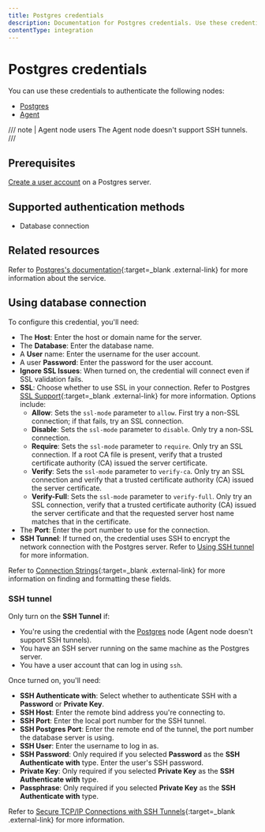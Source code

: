 ```yaml
---
title: Postgres credentials
description: Documentation for Postgres credentials. Use these credentials to authenticate Postgres in n8n, a workflow automation platform.
contentType: integration
---
```


# Postgres credentials

You can use these credentials to authenticate the following nodes:

- [Postgres](/integrations/builtin/app-nodes/n8n-nodes-base.postgres/)
- [Agent](/integrations/builtin/cluster-nodes/root-nodes/n8n-nodes-langchain.agent)

/// note | Agent node users
The Agent node doesn't support SSH tunnels.
///

## Prerequisites

[Create a user account](https://www.postgresql.org/docs/current/sql-createuser.html) on a Postgres server. 

## Supported authentication methods

- Database connection

## Related resources

Refer to [Postgres's documentation](https://www.postgresql.org/docs/16/index.html){:target=_blank .external-link} for more information about the service.

## Using database connection

To configure this credential, you'll need:

- The **Host**: Enter the host or domain name for the server.
- The **Database**: Enter the database name.
- A **User** name: Enter the username for the user account.
- A user **Password**: Enter the password for the user account.
- **Ignore SSL Issues**: When turned on, the credential will connect even if SSL validation fails.
- **SSL**: Choose whether to use SSL in your connection. Refer to Postgres [SSL Support](https://www.postgresql.org/docs/16/libpq-ssl.html){:target=_blank .external-link} for more information. Options include:
    - **Allow**: Sets the `ssl-mode` parameter to `allow`. First try a non-SSL connection; if that fails, try an SSL connection.
    - **Disable**: Sets the `ssl-mode` parameter to `disable`. Only try a non-SSL connection.
    - **Require**: Sets the `ssl-mode` parameter to `require`. Only try an SSL connection. If a root CA file is present, verify that a trusted certificate authority (CA) issued the server certificate.
    - **Verify**: Sets the `ssl-mode` parameter to `verify-ca`. Only try an SSL connection and verify that a trusted certificate authority (CA) issued the server certificate.
    - **Verify-Full**: Sets the `ssl-mode` parameter to `verify-full`. Only try an SSL connection, verify that a trusted certificate authority (CA) issued the server certificate and that the requested server host name matches that in the certificate.
- The **Port**: Enter the port number to use for the connection.
- **SSH Tunnel**: If turned on, the credential uses SSH to encrypt the network connection with the Postgres server. Refer to [Using SSH tunnel](#using-ssh-tunnel) for more information.

Refer to [Connection Strings](https://www.postgresql.org/docs/16/libpq-connect.html#LIBPQ-CONNSTRING){:target=_blank .external-link} for more information on finding and formatting these fields.

### SSH tunnel

Only turn on the **SSH Tunnel** if:

- You're using the credential with the [Postgres](/integrations/builtin/app-nodes/n8n-nodes-base.postgres/) node (Agent node doesn't support SSH tunnels).
- You have an SSH server running on the same machine as the Postgres server.
- You have a user account that can log in using `ssh`.

Once turned on, you'll need:

- **SSH Authenticate with**: Select whether to authenticate SSH with a **Password** or **Private Key**.
- **SSH Host**: Enter the remote bind address you're connecting to.
- **SSH Port**: Enter the local port number for the SSH tunnel.
- **SSH Postgres Port**: Enter the remote end of the tunnel, the port number the database server is using.
- **SSH User**: Enter the username to log in as.
- **SSH Password**: Only required if you selected **Password** as the **SSH Authenticate with** type. Enter the user's SSH password.
- **Private Key**: Only required if you selected **Private Key** as the **SSH Authenticate with** type.
- **Passphrase**: Only required if you selected **Private Key** as the **SSH Authenticate with** type.

Refer to [Secure TCP/IP Connections with SSH Tunnels](https://www.postgresql.org/docs/16/ssh-tunnels.html){:target=_blank .external-link} for more information.
